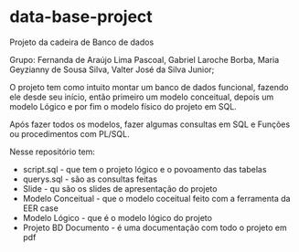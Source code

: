 # data-base-project

Projeto da cadeira de Banco de dados 

Grupo: 
Fernanda de Araújo Lima Pascoal,
Gabriel Laroche Borba,
Maria Geyzianny de Sousa Silva,
Valter José da Silva Junior;

O projeto tem como intuito montar um banco de dados funcional, fazendo ele desde seu início, então primeiro um modelo conceitual, depois um modelo Lógico e por fim o modelo físico do projeto em SQL. 

Após fazer todos os modelos, fazer algumas consultas em SQL e Funções ou procedimentos com PL/SQL. 

Nesse repositório tem:
- script.sql - que tem o projeto lógico e o povoamento das tabelas
- querys.sql - são as consultas feitas 
- Slide - qu são os slides de apresentação do projeto 
- Modelo Conceitual - que o modelo coceitual feito com a ferramenta da EER case 
- Modelo Lógico - que é o modelo lógico do projeto
- Projeto BD Documento - é uma documentação com todo o projeto em pdf 
